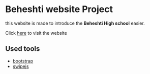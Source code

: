 # Beheshti website Project
this website is made to introduce the **Beheshti High school** easier.

Click [here](https://kasrahosseini.github.io/Beheshti_testweb) to visit the website
## Used tools
* [bootstrap](https://getbootstrap.com)
* [swipejs](https://swiperjs.com)
